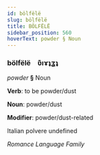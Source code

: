 ```yaml
---
id: bölfëlë
slug: bölfëlë
title: BÖLFËLË
sidebar_position: 560
hoverText: powder § Noun
---
```


### bölfëlë&emsp;<span kind="abugida">ʋ͊ıɤʇʓʇ</span>

*powder* **§** Noun

**Verb**: to be powder/dust

**Noun**: powder/dust

**Modifier**: powder/dust-related

Italian polvere undefined

*Romance Language Family*